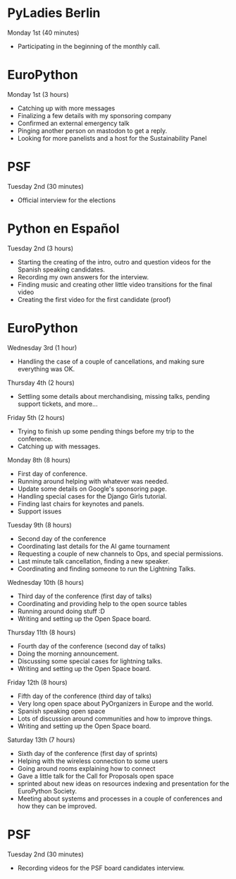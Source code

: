 # PyLadies Berlin

Monday 1st (40 minutes)

* Participating in the beginning of the monthly call.

# EuroPython

Monday 1st (3 hours)

* Catching up with more messages
* Finalizing a few details with my sponsoring company
* Confirmed an external emergency talk
* Pinging another person on mastodon to get a reply.
* Looking for more panelists and a host for the Sustainability Panel

# PSF

Tuesday 2nd (30 minutes)

* Official interview for the elections

# Python en Español

Tuesday 2nd (3 hours)

* Starting the creating of the intro, outro and question videos
  for the Spanish speaking candidates.
* Recording my own answers for the interview.
* Finding music and creating other little video transitions
  for the final video
* Creating the first video for the first candidate (proof)

# EuroPython

Wednesday 3rd (1 hour)

* Handling the case of a couple of cancellations,
  and making sure everything was OK.

Thursday 4th (2 hours)

* Settling some details about merchandising, missing talks,
  pending support tickets, and more...

Friday 5th (2 hours)

* Trying to finish up some pending things before my trip
  to the conference.
* Catching up with messages.

Monday 8th (8 hours)

* First day of conference.
* Running around helping with whatever was needed.
* Update some details on Google's sponsoring page.
* Handling special cases for the Django Girls tutorial.
* Finding last chairs for keynotes and panels.
* Support issues

Tuesday 9th (8 hours)

* Second day of the conference
* Coordinating last details for the AI game tournament
* Requesting a couple of new channels to Ops, and special permissions.
* Last minute talk cancellation, finding a new speaker.
* Coordinating and finding someone to run the Lightning Talks.

Wednesday 10th (8 hours)

* Third day of the conference (first day of talks)
* Coordinating and providing help to the open source tables
* Running around doing stuff :D
* Writing and setting up the Open Space board.

Thursday 11th (8 hours)

* Fourth day of the conference (second day of talks)
* Doing the morning announcement.
* Discussing some special cases for lightning talks.
* Writing and setting up the Open Space board.

Friday 12th (8 hours)

* Fifth day of the conference (third day of talks)
* Very long open space about PyOrganizers in Europe and the world.
* Spanish speaking open space
* Lots of discussion around communities and how to improve things.
* Writing and setting up the Open Space board.

Saturday 13th (7 hours)

* Sixth day of the conference (first day of sprints)
* Helping with the wireless connection to some users
* Going around rooms explaining how to connect
* Gave a little talk for the Call for Proposals open space
* sprinted about new ideas on resources indexing and presentation
  for the EuroPython Society.
* Meeting about systems and processes in a couple of conferences
  and how they can be improved.

# PSF

Tuesday 2nd (30 minutes)

* Recording videos for the PSF board candidates interview.


